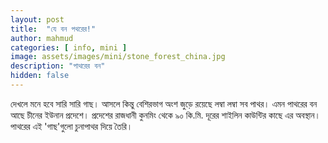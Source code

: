 ```yaml
---
layout: post
title:  "যে বন পথরের!"
author: mahmud
categories: [ info, mini ]
image: assets/images/mini/stone_forest_china.jpg
description: "পাথরের বন"
hidden: false
---
```


দেখলে মনে হবে সারি সারি গাছ। আসলে কিন্তু বেশিরভাগ অংশ জুড়ে রয়েছে লম্বা লম্বা সব পাথর। এমন পাথরের বন আছে চীনের ইউনান প্রদেশে। প্রদেশের রাজধানী কুনমিং থেকে ৯০ কি.মি. দূরের শাইলিন কাউন্টির কাছে এর অবস্থান। পাথরের এই 'গাছ'গুলো চুনাপাথর দিয়ে তৈরি।

